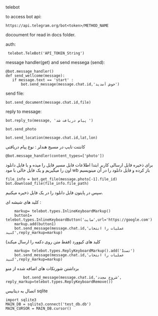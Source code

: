 
telebot


to access bot api:
````
https://api.telegram.org/bot<token>/METHOD_NAME
````

docoument for read in docs folder.

 auth:
````
 telebot.TeleBot('API_TOKEN_String')
````
 message handler(get) and send messega (send):
 ````
 @bot.message_handler()
def send_wellcome(message):
    if message.text == 'start' :
        bot.send_message(message.chat.id,'خوش آمدید')
````
send file:
````
bot.send_document(message.chat.id,file)
````
reply to message:
````
bot.reply_to(message, 'پیام دریافت شد ')
````


````
bot.send_photo
````
````
bot.send_location(message.chat.id,lat,lon)
````
کانتنت تایپ در مسیج هندلر : نوع پیام دریافتی 
````
@bot.message_handler(content_types=['photo'])
````
برای ذخیره فایل ارسالی کاربر ابتدا اطلاعات فایل مسیر فایل را میده و با فایل دانلود اون را میگیریم و یک فایل خالی با مود wb باز کرده و فایل دانلود را در آن مینویسیم
````
file_info = bot.get_file(message.photo[-1].file_id)
bot.download_file(file_info.file_path)
````
سپس در پایتون فایل دانلود را در یک فایل ذخیره میکنیم.


کلید های شیشه ای :
````
    markup= telebot.types.InlineKeyboardMarkup()
    button1= telebot.types.InlineKeyboardButton('سایت',url='https://google.com')
    markup.add(button1)
    bot.send_message(message.chat.id,'عملیات را انتخاب کنید',reply_markup=markup)
````
 

کلید های کیوورد
(فقط متن روی دکمه را ارسال میکند)
````
    markup= telebot.types.ReplyKeyboardMarkup().add('تست1')
    bot.send_message(message.chat.id,'عملیات را انتخاب کنید',reply_markup=markup)
````


برداشتن شورتکات های اضافه شده از منو
````
        bot.send_message(message.chat.id,'شروع مجدد', reply_markup=telebot.types.ReplyKeyboardRemove())
````

اتصال به دیتابیس sqlite
````
import sqlite3
MAIN_DB = sqlite3.connect('test_db.db')
MAIN_CURSOR = MAIN_DB.cursor()
````